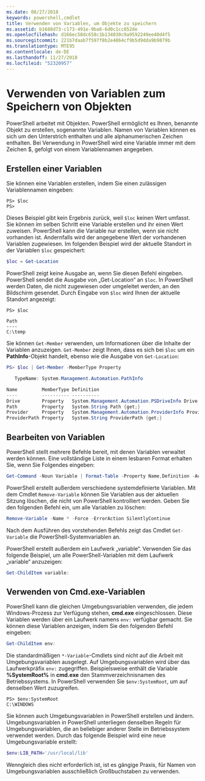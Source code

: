 ```yaml
---
ms.date: 08/27/2018
keywords: powershell,cmdlet
title: Verwenden von Variablen, um Objekte zu speichern
ms.assetid: b1688d73-c173-491e-9ba6-6d0c1cc852de
ms.openlocfilehash: d166ec58dc658c1b134030c9a9592249ee40d4f5
ms.sourcegitcommit: 221b7daab7f597f8b2e4864cf9b5d9dda9b9879b
ms.translationtype: MTE95
ms.contentlocale: de-DE
ms.lasthandoff: 11/27/2018
ms.locfileid: "52320957"
---
```

# <a name="using-variables-to-store-objects"></a>Verwenden von Variablen zum Speichern von Objekten

PowerShell arbeitet mit Objekten. PowerShell ermöglicht es Ihnen, benannte Objekt zu erstellen, sogenannte Variablen.
Namen von Variablen können es sich um den Unterstrich enthalten und alle alphanumerischen Zeichen enthalten. Bei Verwendung in PowerShell wird eine Variable immer mit dem Zeichen \$, gefolgt von einem Variablennamen angegeben.

## <a name="creating-a-variable"></a>Erstellen einer Variablen

Sie können eine Variablen erstellen, indem Sie einen zulässigen Variablennamen eingeben:

```
PS> $loc
PS>
```

Dieses Beispiel gibt kein Ergebnis zurück, weil `$loc` keinen Wert umfasst. Sie können im selben Schritt eine Variable erstellen und ihr einen Wert zuweisen. PowerShell kann die Variable nur erstellen, wenn sie nicht vorhanden ist.
Andernfalls wird der angegebene Wert der vorhandenen Variablen zugewiesen. Im folgenden Beispiel wird der aktuelle Standort in der Variablen `$loc` gespeichert:

```powershell
$loc = Get-Location
```

PowerShell zeigt keine Ausgabe an, wenn Sie diesen Befehl eingeben. PowerShell sendet die Ausgabe von „Get-Location“ an `$loc`. In PowerShell werden Daten, die nicht zugewiesen oder umgeleitet werden, an den Bildschirm gesendet. Durch Eingabe von `$loc` wird Ihnen der aktuelle Standort angezeigt:

```
PS> $loc

Path
----
C:\temp
```

Sie können `Get-Member` verwenden, um Informationen über die Inhalte der Variablen anzuzeigen. `Get-Member` zeigt Ihnen, dass es sich bei `$loc` um ein **PathInfo**-Objekt handelt, ebenso wie die Ausgabe von `Get-Location`:

```powershell
PS> $loc | Get-Member -MemberType Property

   TypeName: System.Management.Automation.PathInfo

Name         MemberType Definition
----         ---------- ----------
Drive        Property   System.Management.Automation.PSDriveInfo Drive {get;}
Path         Property   System.String Path {get;}
Provider     Property   System.Management.Automation.ProviderInfo Provider {...
ProviderPath Property   System.String ProviderPath {get;}
```

## <a name="manipulating-variables"></a>Bearbeiten von Variablen

PowerShell stellt mehrere Befehle bereit, mit denen Variablen verwaltet werden können. Eine vollständige Liste in einem lesbaren Format erhalten Sie, wenn Sie Folgendes eingeben:

```powershell
Get-Command -Noun Variable | Format-Table -Property Name,Definition -AutoSize -Wrap
```

PowerShell erstellt außerdem verschiedene systemdefinierte Variablen. Mit dem Cmdlet `Remove-Variable` können Sie Variablen aus der aktuellen Sitzung löschen, die nicht von PowerShell kontrolliert werden. Geben Sie den folgenden Befehl ein, um alle Variablen zu löschen:

```powershell
Remove-Variable -Name * -Force -ErrorAction SilentlyContinue
```

Nach dem Ausführen des vorstehenden Befehls zeigt das Cmdlet `Get-Variable` die PowerShell-Systemvariablen an.

PowerShell erstellt außerdem ein Laufwerk „variable“. Verwenden Sie das folgende Beispiel, um alle PowerShell-Variablen mit dem Laufwerk „variable“ anzuzeigen:

```powershell
Get-ChildItem variable:
```

## <a name="using-cmdexe-variables"></a>Verwenden von Cmd.exe-Variablen

PowerShell kann die gleichen Umgebungsvariablen verwenden, die jedem Windows-Prozess zur Verfügung stehen, **cmd.exe** eingeschlossen. Diese Variablen werden über ein Laufwerk namens `env:` verfügbar gemacht. Sie können diese Variablen anzeigen, indem Sie den folgenden Befehl eingeben:

```powershell
Get-ChildItem env:
```

Die standardmäßigen `*-Variable`-Cmdlets sind nicht auf die Arbeit mit Umgebungsvariablen ausgelegt. Auf Umgebungsvariablen wird über das Laufwerkpräfix `env:` zugegriffen. Beispielsweise enthält die Variable **%SystemRoot%** in **cmd.exe** den Stammverzeichnisnamen des Betriebssystems. In PowerShell verwenden Sie `$env:SystemRoot`, um auf denselben Wert zuzugreifen.

```
PS> $env:SystemRoot
C:\WINDOWS
```

Sie können auch Umgebungsvariablen in PowerShell erstellen und ändern. Umgebungsvariablen in PowerShell unterliegen denselben Regeln für Umgebungsvariablen, die an beliebiger anderer Stelle im Betriebssystem verwendet werden. Durch das folgende Beispiel wird eine neue Umgebungsvariable erstellt:

```powershell
$env:LIB_PATH='/usr/local/lib'
```

Wenngleich dies nicht erforderlich ist, ist es gängige Praxis, für Namen von Umgebungsvariablen ausschließlich Großbuchstaben zu verwenden.
